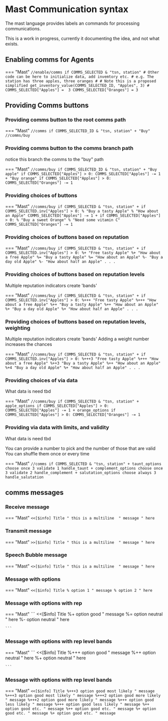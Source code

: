 # Mast Communication syntax

The mast language provides labels an commands for processing communications.

This is a work in progress, currently it documenting the idea, and not what exists.


## Enabling comms for Agents


=== "Mast"
    ```
    //enable/comms if COMMS_SELECTED & "tsn, station"
    # Other code can be here to initialize data, add invemtory etc.
    # e.g. The station has three apples, three oranges
    #
    # Note this is a proposed simplified get_inventory_value(COMMS_SELECTED_ID, "Apples", 3)
    #
    COMMS_SELECTED["Apples"] =  3
    COMMS_SELECTED["Oranges"] = 3
    ```


## Providing Comms buttons

### Providing comms button to the root comms path

=== "Mast"
    ```
    //comms if COMMS_SELECTED_ID & "tsn, station"
    + "Buy" //comms/buy
    ```

### Providing comms button to the comms branch path
notice this branch the comms to the "buy" path

=== "Mast"
    ```
    //comms/buy if COMMS_SELECTED_ID & "tsn, station"
    + "Buy apple" if COMMS_SELECTED["Apples"] > 0:
        COMMS_SELECTED["Apples"] -= 1
    + "Buy orange" if COMMS_SELECTED["Apples"] > 0:
        COMMS_SELECTED["Oranges"] -= 1
    ```

### Providing choices of buttons

=== "Mast"
    ```
    //comms/buy if COMMS_SELECTED & "tsn, station"
    + if COMMS_SELECTED.inv["Apples"] > 0:
        % "Buy a tasty Apple"
        % "How about an Apple"
        COMMS_SELECTED["Apples"] -= 1
    + if COMMS_SELECTED["Apples"] > 0:
        % "Buy a sweet Orange"
        % "Need some vitamin C"
        COMMS_SELECTED["Oranges"] -= 1
    ```


### Providing choices of buttons based on reputation

=== "Mast"
    ```
    //comms/buy if COMMS_SELECTED & "tsn, station"
    + if COMMS_SELECTED.inv["Apples"] > 0:
        %+ "Free tasty Apple"
        %+ "How about a free Apple"
        %= "Buy a tasty Apple"
        %= "How about an Apple"
        %- "Buy a day old Apple"
        %- "How about half an Apple"
        . . .
    ```

### Providing choices of buttons based on reputation levels
Multiple reputation indicators create 'bands' 

=== "Mast"
    ```
    //comms/buy if COMMS_SELECTED & "tsn, station"
    + if COMMS_SELECTED.inv["Apples"] > 0:
        %+++ "Free tasty Apple"
        %+++ "How about a free Apple"
        %++ "Buy a tasty Apple"
        %++ "How about an Apple"
        %+ "Buy a day old Apple"
        %+ "How about half an Apple"
        . . .
    ```

### Providing choices of buttons based on reputation levels, weighting
Multiple reputation indicators create 'bands' 
Adding a weight number increases the chances

=== "Mast"
    ```
    //comms/buy if COMMS_SELECTED & "tsn, station"
    + if COMMS_SELECTED.inv["Apples"] > 0:
        %+++3 "Free tasty Apple"
        %+++ "How about a free Apple"
        %++3 "Buy a tasty Apple"
        %++ "How about an Apple"
        %+4 "Buy a day old Apple"
        %+ "How about half an Apple"
        . . .
    ```


### Providing choices of via data
What data is need tbd

=== "Mast"
    ```
    //comms/buy if COMMS_SELECTED & "tsn, station"
    + apple_options if COMMS_SELECTED["Apples"] > 0:
        COMMS_SELECTED["Apples"] -= 1
    + orange_options if COMMS_SELECTED["Apples"] > 0:
        COMMS_SELECTED["Oranges"] -= 1
    ```

### Providing via data with limits, and validity
What data is need tbd

You can provide a number to pick and the number of those that are valid
You can shuffle them once or every time

=== "Mast"
    ```
    //comms if COMMS_SELECTED & "tsn, station"
    + taunt_options choose once 3 validate 1 handle_taunt
    + complement_options choose once 3 validate 2 handle_complement
    + salutation_options choose always 3  handle_salutation
    ```


## comms messages

### Receive message

=== "Mast"
    ```
    <<[$info] Title
        " this is a multiline 
        " message
        " here
    ```

### Transmit message

=== "Mast"
    ```
    >>[$info] Title
        " this is a multiline 
        " message
        " here
    ```


### Speech Bubble message

=== "Mast"
    ```
    <>[$info] Title
        " this is a multiline 
        " message
        " here
    ```


### Message with options

=== "Mast"
    ```
    <<[$info] Title
        % option 1
        " message
        % option 2
        " here
    ```


### Message with options with rep

=== "Mast"
    ```
    <<[$info] Title
        %+ option good
        " message
        %= option neutral
        " here
        %- option neutral
        " here

    ```

### Message with options with rep level bands

=== "Mast"
    ```
    <<[$info] Title
        %+++ option good
        " message
        %++ option neutral
        " here
        %+ option neutral
        " here

    ```

### Message with options with rep level bands

=== "Mast"
    ```
    <<[$info] Title
        %+++3 option good most likely
        " message
        %+++3 option good most likely
        " message
        %+++2 option good more likely
        " message
        %+++2 option good more likely
        " message
        %+++ option good less likely
        " message
        %+++ option good less likely
        " message
        %++ option good etc.
        " message
        %++ option good etc.
        " message
        %+ option good etc.
        " message
        %+ option good etc.
        " message
    ```
